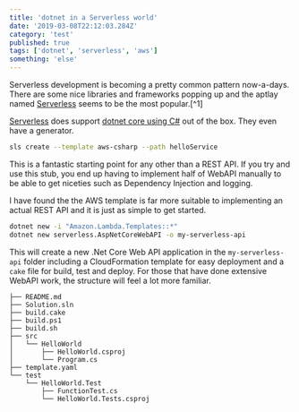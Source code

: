 ```yaml
---
title: 'dotnet in a Serverless world'
date: '2019-03-08T22:12:03.284Z'
category: 'test'
published: true
tags: ['dotnet', 'serverless', 'aws']
something: 'else'
---
```


Serverless development is becoming a pretty common pattern now-a-days. There are some nice libraries and frameworks popping up and the aptlay named
[Serverless](https://serverless.com) seems to be the most popular.[^1]

[Serverless](https://serverless.com) does support [dotnet core using C#](https://serverless.com/framework/docs/providers/aws/examples/hello-world/csharp/) out of the box. They even have a generator.

```bash
sls create --template aws-csharp --path helloService
```

This is a fantastic starting point for any other than a REST API. If you try and use this stub, you end up having to implement half of WebAPI manually to be able to get niceties such as Dependency Injection and logging.

I have found the the AWS template is far more suitable to implementing an actual REST API and it is just as simple to get started.

```bash
dotnet new -i "Amazon.Lambda.Templates::*"
dotnet new serverless.AspNetCoreWebAPI -o my-serverless-api
```

This will create a new .Net Core Web API application in the `my-serverless-api` folder including a CloudFormation template for easy deployment and a `cake` file for build, test and deploy. For those that have done extensive WebAPI work, the structure will feel a lot more familiar.

```
├── README.md
├── Solution.sln
├── build.cake
├── build.ps1
├── build.sh
├── src
│   └── HelloWorld
│       ├── HelloWorld.csproj
│       └── Program.cs
├── template.yaml
└── test
    └── HelloWorld.Test
        ├── FunctionTest.cs
        └── HelloWorld.Tests.csproj
```
